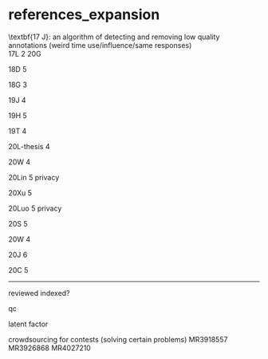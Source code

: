 # references_expansion
\textbf{17 J}: an algorithm of detecting and removing low quality annotations (weird time use/influence/same responses)  
17L 2 20G

18D 5

18G 3

19J 4

19H 5

19T 4

20L-thesis 4

20W 4

20Lin 5 privacy

20Xu 5

20Luo 5 privacy

20S 5

20W 4

20J 6

20C 5

-----

reviewed indexed?

qc

latent factor

crowdsourcing for contests (solving  certain problems) MR3918557 MR3926868 MR4027210

